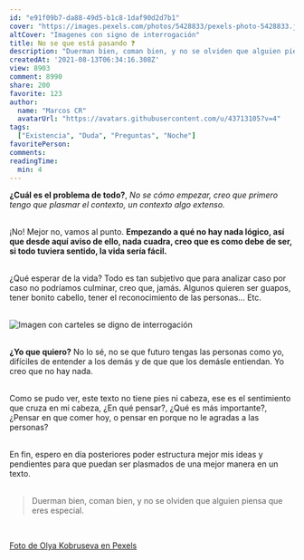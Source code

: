 ```yaml
---
id: "e91f09b7-da88-49d5-b1c8-1daf90d2d7b1"
cover: "https://images.pexels.com/photos/5428833/pexels-photo-5428833.jpeg?auto=compress&cs=tinysrgb&h=640&w=958"
altCover: "Imagenes con signo de interrogación"
title: No se que está pasando ❓
description: "Duerman bien, coman bien, y no se olviden que alguien piensa que eres especial."
createdAt: '2021-08-13T06:34:16.308Z'
view: 8903
comment: 8990
share: 200
favorite: 123 
author:
  name: "Marcos CR"
  avatarUrl: "https://avatars.githubusercontent.com/u/43713105?v=4"
tags:
  ["Existencia", "Duda", "Preguntas", "Noche"]
favoritePerson:
comments:
readingTime: 
  min: 4
---
```


**¿Cuál es el problema de todo?**, *No se cómo empezar, creo que primero tengo que plasmar el contexto, un contexto algo extenso.*  
<br>

¡No! Mejor no, vamos al punto. **Empezando a qué no hay nada lógico, así que desde aquí aviso de ello, nada cuadra, creo que es como debe de ser, si todo tuviera sentido, la vida sería fácil.**  
<br>

¿Qué esperar de la vida? Todo es tan subjetivo que para analizar caso por caso no podríamos culminar, creo que, jamás.
Algunos quieren ser guapos, tener bonito cabello, tener el reconocimiento de las personas... Etc.  
<br>

![Imagen con carteles se digno de interrogación](https://images.pexels.com/photos/5428833/pexels-photo-5428833.jpeg?auto=compress&cs=tinysrgb&h=640&w=958)  
<br>

**¿Yo que quiero?** No lo sé, no se que futuro tengas las personas como yo, difíciles de entender a los demás y de que que los demásle entiendan. Yo creo que no hay nada.  
<br>

Como se pudo ver, este texto no tiene pies ni cabeza, ese es el sentimiento que cruza en mi cabeza, ¿En qué pensar?, ¿Qué es más importante?, ¿Pensar en que comer hoy, o pensar en porque no le agradas a las personas?  
<br>

En fin, espero en día posteriores poder estructura mejor mis ideas y pendientes para que puedan ser plasmados de una mejor manera en un texto.  
<br>


>Duerman bien, coman bien, y no se olviden que alguien piensa que eres especial.  
<br>


[Foto de Olya Kobruseva en Pexels](https://www.pexels.com/es-es/foto/persona-con-dificultad-y-preguntas-en-estudios-5428833/ "Foto de Kaique Rocha en Pexels")


